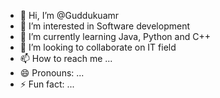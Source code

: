 - 👋 Hi, I’m @Guddukuamr
- 👀 I’m interested in Software development 
- 🌱 I’m currently learning Java, Python and C++
- 💞️ I’m looking to collaborate on IT field 
- 📫 How to reach me ...
- 😄 Pronouns: ...
- ⚡ Fun fact: ...

<!---
Guddukuamr/Guddukuamr is a ✨ special ✨ repository because its `README.md` (this file) appears on your GitHub profile.
You can click the Preview link to take a look at your changes.
--->
